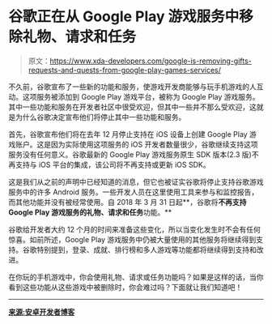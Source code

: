 # 谷歌正在从 Google Play 游戏服务中移除礼物、请求和任务

> 原文：<https://www.xda-developers.com/google-is-removing-gifts-requests-and-quests-from-google-play-games-services/>

不久前，谷歌宣布了一些新的功能和服务，使游戏开发商能够与玩手机游戏的人互动。这项服务被添加到 Google Play 游戏平台，被称为 Google Play 游戏服务。其中一些功能和服务在开发者社区中很受欢迎，但其中一些并不那么受欢迎，这就是为什么谷歌决定宣布他们将停止其中一些功能和服务。

首先，谷歌宣布他们将在去年 12 月停止支持在 iOS 设备上创建 Google Play 游戏账户。这是因为实际使用这项服务的 iOS 开发者数量很少，谷歌继续支持这项服务没有任何意义。谷歌最新的 Google Play 游戏服务原生 SDK 版本(2.3 版)不再支持与 iOS 平台的集成，该公司将不再支持或更新 iOS SDK。

这是我们从之前的声明中已经知道的消息，但它也被证实谷歌将停止支持谷歌游戏服务中的许多 Android 服务。一些开发人员在这里使用工具来参与和监控报告，而其他功能并没有被经常使用。自 2018 年 3 月 31 日起**，谷歌将**不再支持 Google Play 游戏服务的礼物、请求和任务**功能。**

谷歌给开发者大约 12 个月的时间来准备这些变化，所以当变化发生时不会有任何惊喜。如前所述，Google Play 游戏服务中仍被大量使用的其他服务将继续得到支持。谷歌特别提到，登录、成就、排行榜和多人游戏等功能都将继续得到支持和改进。

在你玩的手机游戏中，你会使用礼物、请求或任务功能吗？如果是这样的话，当你看到这些功能从这些游戏中被删除时，你会难过吗？下面就让我们知道吧！

* * *

[**来源:安卓开发者博客**](https://android-developers.googleblog.com/2017/04/focusing-our-google-play-games-services.html)